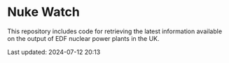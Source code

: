 # Nuke Watch

This repository includes code for retrieving the latest information available on the output of EDF nuclear power plants in the UK.

Last updated: 2024-07-12 20:13